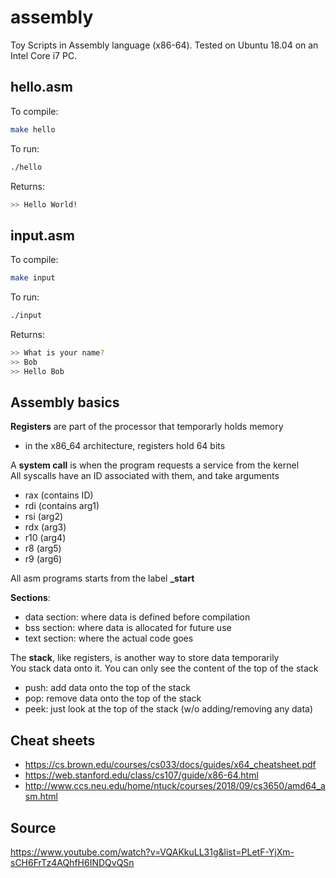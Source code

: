 # assembly
Toy Scripts in Assembly language (x86-64). Tested on Ubuntu 18.04 on an Intel Core i7 PC.

## hello.asm

To compile:
```bash
make hello
```
To run:
```bash
./hello
```
Returns:
```bash
>> Hello World!
```

## input.asm

To compile:
```bash
make input
```
To run:
```bash
./input
```
Returns:
```bash
>> What is your name?
>> Bob
>> Hello Bob
```

## Assembly basics

**Registers** are  part of the processor that temporarly holds memory  
- in the x86_64 architecture, registers hold 64 bits

A **system call** is when the program requests a service from the kernel  
All syscalls have an ID associated with them, and take arguments
- rax (contains ID)
- rdi (contains arg1)
- rsi (arg2)
- rdx (arg3)
- r10 (arg4)
- r8 (arg5)
- r9 (arg6)

All asm programs starts from the label **_start**

**Sections**:  
- data section: where data is defined before compilation  
- bss section: where data is allocated for future use  
- text section: where the actual code goes

The **stack**, like registers, is another way to store data temporarily  
You stack data onto it. You can only see the content of the top of the stack  
- push: add data onto the top of the stack  
- pop: remove data onto the top of the stack  
- peek: just look at the top of the stack (w/o adding/removing any data)

## Cheat sheets

- https://cs.brown.edu/courses/cs033/docs/guides/x64_cheatsheet.pdf
- https://web.stanford.edu/class/cs107/guide/x86-64.html
- http://www.ccs.neu.edu/home/ntuck/courses/2018/09/cs3650/amd64_asm.html

## Source
https://www.youtube.com/watch?v=VQAKkuLL31g&list=PLetF-YjXm-sCH6FrTz4AQhfH6INDQvQSn
